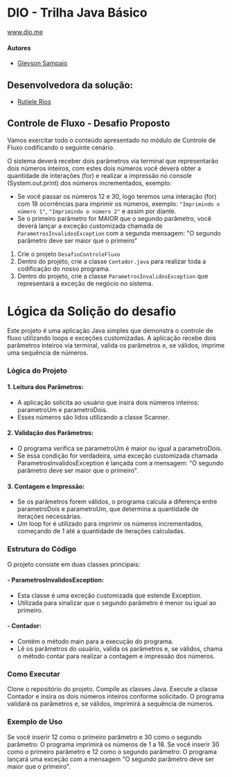 # DIO - Trilha Java Básico
www.dio.me

#### Autores
- [Gleyson Sampaio](https://github.com/glysns)

## Desenvolvedora da solução: 
- [Rutiele Rios](https://github.com/Rutiele93)

## Controle de Fluxo - Desafio Proposto

Vamos exercitar todo o conteúdo apresentado no módulo de Controle de Fluxo codificando o seguinte cenário.

O sistema deverá receber dois parâmetros via terminal que representarão dois números inteiros, com estes dois números você deverá obter a quantidade de interações (for) e realizar a impressão no console (System.out.print) dos números incrementados, exemplo:

* Se você passar os números 12 e 30, logo teremos uma interação (for) com 18 ocorrências para imprimir os números, exemplo: `"Imprimindo o número 1"`, `"Imprimindo o número 2"` e assim por diante.
* Se o primeiro parâmetro for MAIOR que o segundo parâmetro, você deverá lançar a exceção customizada chamada de `ParametrosInvalidosException` com a segunda mensagem: "O segundo parâmetro deve ser maior que o primeiro"   


1. Crie o projeto `DesafioControleFluxo`
2. Dentro do projeto, crie a classe `Contador.java` para realizar toda a codificação do nosso programa.
3. Dentro do projeto, crie a classe `ParametrosInvalidosException` que representará a exceção de negócio no sistema. 

# Lógica da Solição do desafio

Este projeto é uma aplicação Java simples que demonstra o controle de fluxo utilizando loops e exceções customizadas. A aplicação recebe dois parâmetros inteiros via terminal, valida os parâmetros e, se válidos, imprime uma sequência de números.

### Lógica do Projeto
#### 1. Leitura dos Parâmetros:

- A aplicação solicita ao usuário que insira dois números inteiros: parametroUm e parametroDois.
- Esses números são lidos utilizando a classe Scanner.

#### 2. Validação dos Parâmetros:

- O programa verifica se parametroUm é maior ou igual a parametroDois.
- Se essa condição for verdadeira, uma exceção customizada chamada ParametrosInvalidosException é lançada com a mensagem: "O segundo parâmetro deve ser maior que o primeiro".

#### 3. Contagem e Impressão:

- Se os parâmetros forem válidos, o programa calcula a diferença entre parametroDois e parametroUm, que determina a quantidade de iterações necessárias.
- Um loop for é utilizado para imprimir os números incrementados, começando de 1 até a quantidade de iterações calculadas.

### Estrutura do Código
O projeto consiste em duas classes principais:

#### - ParametrosInvalidosException:

- Esta classe é uma exceção customizada que estende Exception.
- Utilizada para sinalizar que o segundo parâmetro é menor ou igual ao primeiro.
#### - Contador:

- Contém o método main para a execução do programa.
- Lê os parâmetros do usuário, valida os parâmetros e, se válidos, chama o método contar para realizar a contagem e impressão dos números.


### Como Executar
Clone o repositório do projeto.
Compile as classes Java.
Execute a classe Contador e insira os dois números inteiros conforme solicitado.
O programa validará os parâmetros e, se válidos, imprimirá a sequência de números.
### Exemplo de Uso
Se você inserir 12 como o primeiro parâmetro e 30 como o segundo parâmetro:
O programa imprimirá os números de 1 a 18.
Se você inserir 30 como o primeiro parâmetro e 12 como o segundo parâmetro:
O programa lançará uma exceção com a mensagem "O segundo parâmetro deve ser maior que o primeiro".